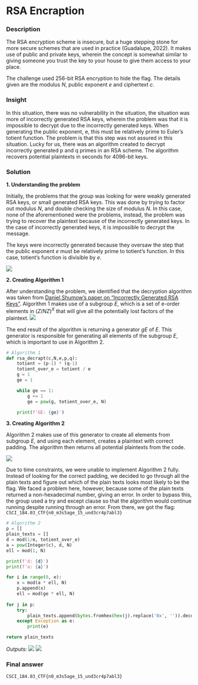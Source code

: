 # RSA Encraption


### Description
The RSA encryption scheme is insecure, but a huge stepping stone for more secure schemes that are used in practice (Guadalupe, 2022). It makes use of public and private keys, wherein the concept is somewhat similar to giving someone you trust the key to your house to give them access to your place.

The challenge used 256-bit RSA encryption to hide the flag. The details given are the modulus $N$, public exponent $e$ and ciphertext $c$.

### Insight
In this situation, there was no vulnerability in the situation, the situation was more of incorrectly generated RSA keys, wherein the problem was that it is impossible to decrypt due to the incorrectly generated keys. When generating the public exponent, e, this must be relatively prime to Euler’s totient function. The problem is that this step was not assured in this situation. Lucky for us, there was an algorithm created to decrypt incorrectly generated p and q primes in an RSA scheme. The algorithm recovers potential plaintexts in seconds for 4096-bit keys.


### Solution


**1. Understanding the problem**

Initially, the problems that the group was looking for were weakly generated RSA keys, or small generated RSA keys. This was done by trying to factor out modulus $N$, and double checking the size of modulus $N$. In this case, none of the aforementioned were the problems, instead, the problem was trying to recover the plaintext because of the incorrectly generated keys. In the case of incorrectly generated keys, it is impossible to decrypt the message.

The keys were incorrectly generated because they oversaw the step that the public exponent $e$ must be relatively prime to totient’s function. In this case, totient’s function is divisible by $e$.

![](https://lh5.googleusercontent.com/u9aDDtcBOJk_QvSz1uYCRX5G5wBWhzy2js8-CZ3gX9y5gVPTqSg9jBqD4Um98xcxC3XVeApXUs4ZD5JiICPvZLxAPqMWvHc7_iSGAZ9HkMJ1_cFZ3BVsoDx6LyBNkvSTIM4OK6iZ__EJXiwx-w)



**2. Creating Algorithm 1**

After understanding the problem, we identified that the decryption algorithm was taken from [Daniel Shumow’s paper on “Incorrectly Generated RSA Keys”](https://eprint.iacr.org/2020/1059.pdf). Algorithm 1 makes use of a subgroup $E$, which is a set of e-order elements in $(Z/NZ)^X$ that will give all the potentially lost factors of the plaintext. 
![](https://lh6.googleusercontent.com/Tt31ekUFJWJ7E76R6KYTCCybkUM2hrp7nxFnnue7XdN4ls6RtGkSi-aGnHe2PLVaZk4UQ_oO6CBtqkGp1P3hjnl3C6-P4JeIlAkqjvYug5RtWvlq9dLnrynlgcmdeq2dJss-_e69iD33pvHqww)

The end result of the algorithm is returning a generator $gE$ of $E$. This generator is responsible for generating all elements of the subgroup $E$, which is important to use in Algorithm 2.

```python
# Algorithm 1
def rsa_decrapt(c,N,e,p,q):
	totient = (p-1) * (q-1)
	totient_over_e = totient / e
	g = 1
	ge = 1

	while ge == 1:
		g += 1
		ge = pow(g, totient_over_e, N)

	print(f'GE: {ge}')
```

**3. Creating Algorithm 2**

Algorithm 2 makes use of this generator to create all elements from subgroup $E$, and using each element, creates a plaintext with correct padding. The algorithm then returns all potential plaintexts from the code.

![](https://lh3.googleusercontent.com/GDrJ2fiLDmwq_nVXiDUrgb35n3Hs7sDOVTr9S22N9MA1Nos5uv9j8ceqLz0XwouTwcdInTCT7qxWCOoEaVVu36efgCYbMj-wySu5SM843eevhSHbHXYtCdKrYwlo0IW1ulkzq75H32T2_Aujvw)

Due to time constraints, we were unable to implement Algorithm 2 fully. Instead of looking for the correct padding, we decided to go through all the plain texts and figure out which of the plain texts looks most likely to be the flag. We faced a problem here, however, because some of the plain texts returned a non-hexadecimal number, giving an error. In order to bypass this, the group used a try and except clause so that the algorithm would continue running despite running through an error. From there, we got the flag: `CSCI_184.03_CTF{n0_m3s5age_15_und3cr4p7abl3}`

```python 
# Algorithm 2
p = [] 
plain_texts = [] 
d = mod(1/e, totient_over_e) 
a = pow(Integer(c), d, N) 
ell = mod(1, N) 

print(f'd: {d}') 
print(f'a: {a}') 

for i in range(0, e): 
	x = mod(a * ell, N) 
	p.append(x) 
	ell = mod(ge * ell, N) 
	
for j in p: 
	try: 
		plain_texts.append(bytes.fromhex(hex(j).replace('0x', '')).decode('unicode-escape'))
	except Exception as e: 
		print(e)

return plain_texts
```

*Outputs:*
![](https://lh4.googleusercontent.com/Cw2XPDiAmyrm9qu_ACQn8GQOzJdJjj0GJUCWNXXoSYmIG5sNY9thu52kHUj5KU0Z2UizmT1c093X0YWaeigl1j-uprruiyx9xgz65tt4dQFxglbSbiDiMRWgBpb4f8XMUhjbVmQp-uWDm5k0Ew)
![](https://lh3.googleusercontent.com/_N4eDkbBDQzTp-yKol2BGgyguzxQCd_xEjjeQ1vJuXLlMIeUAJjSCnBughuIBaABHFBL8zVbYQ2eRU6aXjoDVEgOybJG5Wu_-H4Ox9eThONUM2CwuJFI3tNY9DlKuxUFfFLjrkAfC4glVxG9_w)


### Final answer 
`CSCI_184.03_CTF{n0_m3s5age_15_und3cr4p7abl3}`
